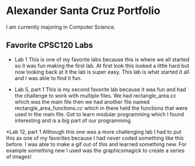 # Alexander Santa Cruz Portfolio

I am currently majoring in Computer Science.

## Favorite CPSC120 Labs
* Lab 1 
  This is one of my favorite labs because this is where we all started so it was fun making the first lab.  At first look this looked a little hard but now looking back at it the lab is super easy.  This lab is what started it all and I was able to find it fun. 

* Lab 5, part 1
  This is my second favorite lab because it was fun and had the challenge to work with multiple files.  We had rectangle_area.cc which was the main file then we had another file named rectangle_area_functions.cc which in there held the functions that were used in the main file. Got to learn modular programming which I found interesting and is a big part of our programming. 

*Lab 12, part 1 
  Although this one was a more challenging lab I had to put this as one of my favorites because I had never coded something like this before.  I was able to make a gif out of this and learned something new. For example something new I used was the graphicsmagick to create a series of images!
